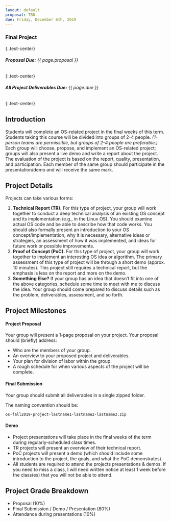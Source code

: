 ```yaml
---
layout: default
proposal: TBD
due: Friday, December 6th, 2019
---
```


### **Final Project**
{:.text-center}

###### ***Proposal Due:*** *{{ page.proposal }}*
{:.text-center}

###### ***All Project Deliverables Due:*** *{{ page.due }}*
{:.text-center}

## Introduction

Students will complete an OS-related project in the final weeks of this term.
Students taking this course will be divided into groups of 2-4 people.
*(1-person teams are permissible, but groups of 2-4 people are preferable.)*
Each group will choose, propose, and implement an OS-related project; groups will also present a live demo and write a report about the project.
The evaluation of the project is based on the report, quality, presentation, and participation.
Each member of the same group should participate in the presentation/demo and will receive the same mark.

<!-- During the actual project presentations, attendance will be taken randomly. --- 3 points -->

<!-- FINAL PROJECT REPORT DUE: Dec 7, 2018! -->

<!-- <div id="accordion"> -->
<!-- <div class="card card bg-light"> -->
<!-- header -->
<!-- <div class="card-header" id="headingTwo" data-toggle="collapse"  data-target="#collapseTwo" aria-expanded="true" aria-controls="collapseTwo" markdown="1"> -->
<!-- *Click this bar to show/hide project details...* -->
<!-- </div> -->

<!-- <div class="card-header" id="headingTwo" data-toggle="collapse"  data-target="#collapseTwo" aria-expanded="true" aria-controls="collapseTwo" markdown="1"> -->
<!-- <h5 class="mb-0"> -->
<!-- <button class="btn btn-link" data-toggle="collapse" data-target="#collapseOne" aria-expanded="true" aria-controls="collapseOne"  markdown="1"> -->
<!-- <i class="fa" aria-hidden="true"></i> -->
<!-- *Click here to show/hide project details...* -->
<!-- ***I will post specific project-related details and deadlines as we get closer.*** -->
<!-- </button> -->
<!-- </h5> -->
<!-- </div> -->

<!-- details -->
<!-- <div id="collapseTwo" class="collapse" aria-labelledby="headingTwo" data-parent="#accordion"> -->
<!-- <div class="card-body" markdown="1"> -->

## Project Details

Projects can take various forms:

1. **Technical Report (TR).** For this type of project, your group will work together to conduct a deep technical analysis of an existing OS concept and its implementation (e.g., in the Linux OS). You should examine actual OS code and be able to describe how that code works. You should also formally present an introduction to your OS concept/implementation, why it is necessary, alternative ideas or strategies, an assessment of how it was implemented, and ideas for future work or possible improvements.
2. **Proof of Concept (PoC).** For this type of project, your group will work together to implement an interesting OS idea or algorithm. The primary assessment of this type of project will be through a short demo (approx. 10 minutes). This project still requires a technical report, but the emphasis is less on the report and more on the demo.
3. **Something Else?** If your group has an idea that doesn’t fit into one of the above categories, schedule some time to meet with me to discuss the idea. Your group should come prepared to discuss details such as the problem, deliverables, assessment, and so forth.

## Project Milestones

#### Project Proposal

Your group will present a 1-page proposal on your project. Your proposal should (briefly) address:

- Who are the members of your group.
- An overview to your proposed project and deliverables.
- Your plan for division of labor within the group.
- A rough schedule for when various aspects of the project will be complete.

#### Final Submission

Your group should submit all deliverables in a single zipped folder.

The naming convention should be:  

`
os-fall2019-project-lastname1-lastname2-lastname3.zip
`

#### Demo

- Project presentations will take place in the final weeks of the term during regularly-scheduled class times.
- TR projects will present an overview of their technical report.
- PoC projects will present a demo (which should include some introduction to the project, the goals, and what the PoC demonstrates).
- All students are required to attend the projects presentations & demos. If you need to miss a class, I will need written notice at least 1 week before the class(es) that you will not be able to attend.

## Project Grade Breakdown

- Proposal (10%)
- Final Submission / Demo / Presentation (80%)
- Attendance during presentations (10%)
<!-- </div> -->
<!-- </div> -->
<!-- </div> -->
<!-- </div> -->
